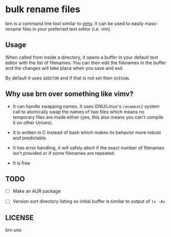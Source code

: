 # bulk rename files

brn is a command line tool similar to [vimv](https://github.com/thameera/vimv/).
It can be used to easily mass-rename files in your preferred text editor (i.e.
vim).

## Usage
When called from inside a directory, it opens a buffer in your default text
editor with the list of filenames. You can then edit the filenames in the
buffer and the changes will take place when you save and exit.

By default it uses `$EDITOR` and if that is not set then `$VISUAL`

## Why use brn over something like vimv?

* It can handle swapping names. It uses GNU/Linux's `renameat2` system call to
  atomically swap the names of two files which means no temporary files are made
  either (yes, this also means you can't compile it on other Unixes).

* It is written in C instead of bash which makes its behavior more robust and
  predictable.

* It has error handling, it will safely abort if the exact number of
  filenames isn't provided or if some filenames are repeated.

* It is free

## TODO

- [ ] Make an AUR package

- [ ] Version sort directory listing so initial buffer is similar to output of
`ls -Av`

## LICENSE
brn uns
